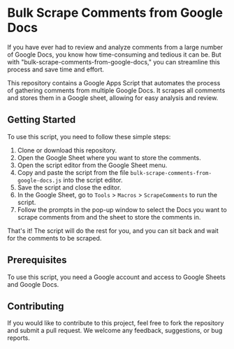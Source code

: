 # Bulk Scrape Comments from Google Docs
If you have ever had to review and analyze comments from a large number of Google Docs, you know how time-consuming and tedious it can be. But with "bulk-scrape-comments-from-google-docs," you can streamline this process and save time and effort.

This repository contains a Google Apps Script that automates the process of gathering comments from multiple Google Docs. It scrapes all comments and stores them in a Google sheet, allowing for easy analysis and review.
## Getting Started
To use this script, you need to follow these simple steps:

1.  Clone or download this repository.
2.  Open the Google Sheet where you want to store the comments.
3.  Open the script editor from the Google Sheet menu.
4.  Copy and paste the script from the file `bulk-scrape-comments-from-google-docs.js` into the script editor.
5.  Save the script and close the editor.
6.  In the Google Sheet, go to `Tools` > `Macros` > `ScrapeComments` to run the script.
7.  Follow the prompts in the pop-up window to select the Docs you want to scrape comments from and the sheet to store the comments in.

That's it! The script will do the rest for you, and you can sit back and wait for the comments to be scraped.
## Prerequisites

To use this script, you need a Google account and access to Google Sheets and Google Docs.

## Contributing

If you would like to contribute to this project, feel free to fork the repository and submit a pull request. We welcome any feedback, suggestions, or bug reports.
